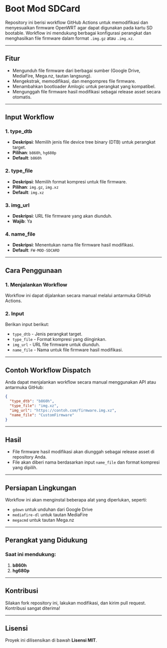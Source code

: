 
# Boot Mod SDCard

Repository ini berisi workflow GitHub Actions untuk memodifikasi dan menyesuaikan firmware OpenWRT agar dapat digunakan pada kartu SD bootable. Workflow ini mendukung berbagai konfigurasi perangkat dan menghasilkan file firmware dalam format `.img.gz` atau `.img.xz`.

---

## Fitur
- Mengunduh file firmware dari berbagai sumber (Google Drive, MediaFire, Mega.nz, tautan langsung).
- Mengekstrak, memodifikasi, dan mengompres file firmware.
- Menambahkan bootloader Amlogic untuk perangkat yang kompatibel.
- Mengunggah file firmware hasil modifikasi sebagai release asset secara otomatis.

---

## Input Workflow
### 1. **type_dtb**
   - **Deskripsi**: Memilih jenis file device tree binary (DTB) untuk perangkat target.
   - **Pilihan**: `b860h`, `hg680p`
   - **Default**: `b860h`

### 2. **type_file**
   - **Deskripsi**: Memilih format kompresi untuk file firmware.
   - **Pilihan**: `img.gz`, `img.xz`
   - **Default**: `img.xz`

### 3. **img_url**
   - **Deskripsi**: URL file firmware yang akan diunduh.
   - **Wajib**: Ya

### 4. **name_file**
   - **Deskripsi**: Menentukan nama file firmware hasil modifikasi.
   - **Default**: `FW-MOD-SDCARD`

---

## Cara Penggunaan
### 1. Menjalankan Workflow
Workflow ini dapat dijalankan secara manual melalui antarmuka GitHub Actions.

### 2. Input
Berikan input berikut:
- `type_dtb` - Jenis perangkat target.
- `type_file` - Format kompresi yang diinginkan.
- `img_url` - URL file firmware untuk diunduh.
- `name_file` - Nama untuk file firmware hasil modifikasi.

---

## Contoh Workflow Dispatch
Anda dapat menjalankan workflow secara manual menggunakan API atau antarmuka GitHub:

```json
{
  "type_dtb": "b860h",
  "type_file": "img.xz",
  "img_url": "https://contoh.com/firmware.img.xz",
  "name_file": "CustomFirmware"
}
```

---

## Hasil
- File firmware hasil modifikasi akan diunggah sebagai release asset di repository Anda.
- File akan diberi nama berdasarkan input `name_file` dan format kompresi yang dipilih.

---

## Persiapan Lingkungan
Workflow ini akan menginstal beberapa alat yang diperlukan, seperti:
- `gdown` untuk unduhan dari Google Drive
- `mediafire-dl` untuk tautan MediaFire
- `megacmd` untuk tautan Mega.nz

---

## Perangkat yang Didukung
### Saat ini mendukung:
1. **b860h**
2. **hg680p**

---

## Kontribusi
Silakan fork repository ini, lakukan modifikasi, dan kirim pull request. Kontribusi sangat diterima!

---

## Lisensi
Proyek ini dilisensikan di bawah **Lisensi MIT**.

